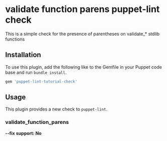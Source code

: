 # validate function parens puppet-lint check

This is a simple check for the presence of parentheses on validate_* stdlib functions

## Installation

To use this plugin, add the following like to the Gemfile in your Puppet code
base and run `bundle install`.

```ruby
gem 'puppet-lint-tutorial-check'
```

## Usage

This plugin provides a new check to `puppet-lint`.

### validate_function_parens

**--fix support: No**

